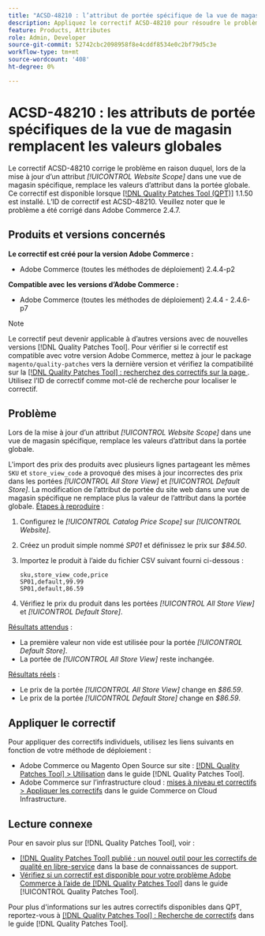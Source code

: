 ```yaml
---
title: "ACSD-48210 : l’attribut de portée spécifique de la vue de magasin remplace les valeurs globales"
description: Appliquez le correctif ACSD-48210 pour résoudre le problème Adobe Commerce de mise à jour d’un attribut *[!UICONTROL Website Scope]* dans une vue de magasin spécifique remplace les valeurs d’attribut dans la portée globale.
feature: Products, Attributes
role: Admin, Developer
source-git-commit: 52742cbc2098958f8e4cddf8534e0c2bf79d5c3e
workflow-type: tm+mt
source-wordcount: '408'
ht-degree: 0%

---
```


# ACSD-48210 : les attributs de portée spécifiques de la vue de magasin remplacent les valeurs globales

Le correctif ACSD-48210 corrige le problème en raison duquel, lors de la mise à jour d’un attribut *[!UICONTROL Website Scope]* dans une vue de magasin spécifique, remplace les valeurs d’attribut dans la portée globale. Ce correctif est disponible lorsque [[!DNL Quality Patches Tool (QPT)]](https://experienceleague.adobe.com/en/docs/commerce-knowledge-base/kb/announcements/commerce-announcements/magento-quality-patches-released-new-tool-to-self-serve-quality-patches) 1.1.50 est installé. L’ID de correctif est ACSD-48210. Veuillez noter que le problème a été corrigé dans Adobe Commerce 2.4.7.

## Produits et versions concernés

**Le correctif est créé pour la version Adobe Commerce :**

* Adobe Commerce (toutes les méthodes de déploiement) 2.4.4-p2

**Compatible avec les versions d’Adobe Commerce :**

* Adobe Commerce (toutes les méthodes de déploiement) 2.4.4 - 2.4.6-p7

>[!NOTE]
>
>Le correctif peut devenir applicable à d’autres versions avec de nouvelles versions [!DNL Quality Patches Tool]. Pour vérifier si le correctif est compatible avec votre version Adobe Commerce, mettez à jour le package `magento/quality-patches` vers la dernière version et vérifiez la compatibilité sur la [[!DNL Quality Patches Tool] : recherchez des correctifs sur la page ](https://experienceleague.adobe.com/tools/commerce-quality-patches/index.html). Utilisez l’ID de correctif comme mot-clé de recherche pour localiser le correctif.

## Problème

Lors de la mise à jour d’un attribut *[!UICONTROL Website Scope]* dans une vue de magasin spécifique, remplace les valeurs d’attribut dans la portée globale.

L&#39;import des prix des produits avec plusieurs lignes partageant les mêmes `SKU` et `store_view_code` a provoqué des mises à jour incorrectes des prix dans les portées *[!UICONTROL All Store View]* et *[!UICONTROL Default Store]*. La modification de l’attribut de portée du site web dans une vue de magasin spécifique ne remplace plus la valeur de l’attribut dans la portée globale.
<u>Étapes à reproduire</u> :

1. Configurez le *[!UICONTROL Catalog Price Scope]* sur *[!UICONTROL Website]*.
1. Créez un produit simple nommé *SP01* et définissez le prix sur *$84.50*.
1. Importez le produit à l’aide du fichier CSV suivant fourni ci-dessous :

   ```
   sku,store_view_code,price
   SP01,default,99.99
   SP01,default,86.59
   ```

1. Vérifiez le prix du produit dans les portées *[!UICONTROL All Store View]* et *[!UICONTROL Default Store]*.

<u>Résultats attendus</u> :

* La première valeur non vide est utilisée pour la portée *[!UICONTROL Default Store]*.
* La portée de *[!UICONTROL All Store View]* reste inchangée.

<u>Résultats réels</u> :

* Le prix de la portée *[!UICONTROL All Store View]* change en *$86.59*.
* Le prix de la portée *[!UICONTROL Default Store]* change en *$86.59*.

## Appliquer le correctif

Pour appliquer des correctifs individuels, utilisez les liens suivants en fonction de votre méthode de déploiement :

* Adobe Commerce ou Magento Open Source sur site : [[!DNL Quality Patches Tool] > Utilisation](https://experienceleague.adobe.com/docs/commerce-operations/tools/quality-patches-tool/usage.html) dans le guide [!DNL Quality Patches Tool].
* Adobe Commerce sur l’infrastructure cloud : [mises à niveau et correctifs > Appliquer les correctifs](https://experienceleague.adobe.com/docs/commerce-cloud-service/user-guide/develop/upgrade/apply-patches.html) dans le guide Commerce on Cloud Infrastructure.

## Lecture connexe

Pour en savoir plus sur [!DNL Quality Patches Tool], voir :

* [[!DNL Quality Patches Tool] publié : un nouvel outil pour les correctifs de qualité en libre-service](https://experienceleague.adobe.com/en/docs/commerce-knowledge-base/kb/announcements/commerce-announcements/magento-quality-patches-released-new-tool-to-self-serve-quality-patches) dans la base de connaissances de support.
* [Vérifiez si un correctif est disponible pour votre problème Adobe Commerce à l’aide de  [!DNL Quality Patches Tool]](/help/tools/quality-patches-tool/patches-available-in-qpt/check-patch-for-magento-issue-with-magento-quality-patches.md) dans le guide [!UICONTROL Quality Patches Tool].


Pour plus d&#39;informations sur les autres correctifs disponibles dans QPT, reportez-vous à [[!DNL Quality Patches Tool] : Recherche de correctifs](https://experienceleague.adobe.com/tools/commerce-quality-patches/index.html) dans le guide [!DNL Quality Patches Tool].
